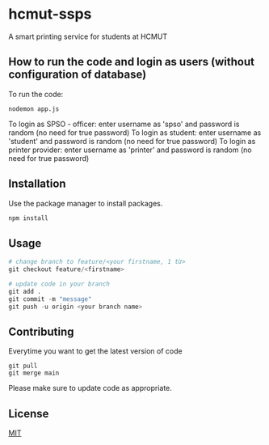 # hcmut-ssps
A smart printing service for students at HCMUT

## How to run the code and login as users (without configuration of database)
To run the code:
```
nodemon app.js
```
To login as SPSO - officer: enter username as 'spso' and password is random (no need for true password)
To login as student: enter username as 'student' and password is random (no need for true password)
To login as printer provider: enter username as 'printer' and password is random (no need for true password)
## Installation

Use the package manager to install packages.

```bash
npm install
```

## Usage

```python
# change branch to feature/<your firstname, 1 từ>
git checkout feature/<firstname>

# update code in your branch
git add .
git commit -m "message"
git push -u origin <your branch name>
```

## Contributing

Everytime you want to get the latest version of code
```
git pull
git merge main
```
Please make sure to update code as appropriate.

## License

[MIT](https://choosealicense.com/licenses/mit/)
